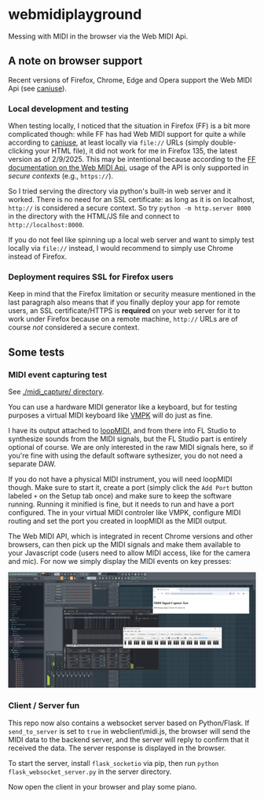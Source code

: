 # webmidiplayground
Messing with MIDI in the browser via the Web MIDI Api.


## A note on browser support

Recent versions of Firefox, Chrome, Edge and Opera support the Web MIDI Api (see [caniuse](https://caniuse.com/midi)).

### Local development and testing

When testing locally, I noticed that the situation in Firefox (FF) is a bit more complicated though: while FF has had Web MIDI support for quite a while according to [caniuse](https://caniuse.com/midi), at least locally via `file://` URLs (simply double-clicking your HTML file), it did not work for me in Firefox 135, the latest version as of 2/9/2025. This may be intentional because according to the [FF documentation on the Web MIDI Api](https://developer.mozilla.org/en-US/docs/Web/API/Web_MIDI_API), usage of the API is only supported in *secure contexts* (e.g., `https://`).

So I tried serving the directory via python's built-in web server and it worked. There is no need for an SSL certificate: as long as it is on localhost, `http://` is considered a secure context. So try ```python -m http.server 8000``` in the directory with the HTML/JS file and connect to `http://localhost:8000`.

If you do not feel like spinning up a local web server and want to simply test locally via `file://` instead, I would recommend to simply use Chrome instead of Firefox.

### Deployment requires SSL for Firefox users

Keep in mind that the Firefox limitation or security measure mentioned in the last paragraph also means that if you finally deploy your app for remote users, an SSL certificate/HTTPS is **required** on your web server for it to work under Firefox because on a remote machine, `http://` URLs are of course *not* considered a secure context.



## Some tests


### MIDI event capturing test

See [./midi_capture/ directory](./midi_capture/).

You can use a hardware MIDI generator like a keyboard, but for testing purposes a virtual MIDI keyboard like [VMPK](https://vmpk.sourceforge.io/) will do just as fine.

I have its output attached to [loopMIDI](https://www.tobias-erichsen.de/software/loopmidi.html), and from there into FL Studio to synthesize sounds from the MIDI signals, but the FL Studio part is entirely optional of course. We are only interested in the raw MIDI signals here, so if you're fine with using the default software sythesizer, you do not need a separate DAW.

If you do not have a physical MIDI instrument, you will need loopMIDI though. Make sure to start it, create a port (simply click the `Add Port` button labeled `+` on the Setup tab once) and make sure to keep the software running. Running it minified is fine, but it needs to run and have a port configured. The in your virtual MIDI controler like VMPK, configure MIDI routing and set the port you created in loopMIDI as the MIDI output.

The Web MIDI API, which is integrated in recent Chrome versions and other browsers, can then pick up the MIDI signals and make them available to your Javascript code (users need to allow MIDI access, like for the camera and mic). For now we simply display the MIDI events on key presses:


![WebMIDI](./midi_capture/webmiditest.jpg)

### Client / Server fun

This repo now also contains a websocket server based on Python/Flask. If `send_to_server` is set to `true` in webclient\midi.js, the browser will send the MIDI data to the backend server, and the server will reply to confirm that it received the data. The server response is displayed in the browser.

To start the server, install `flask_socketio` via pip, then run `python flask_websocket_server.py` in the server directory.

Now open the client in your browser and play some piano.

